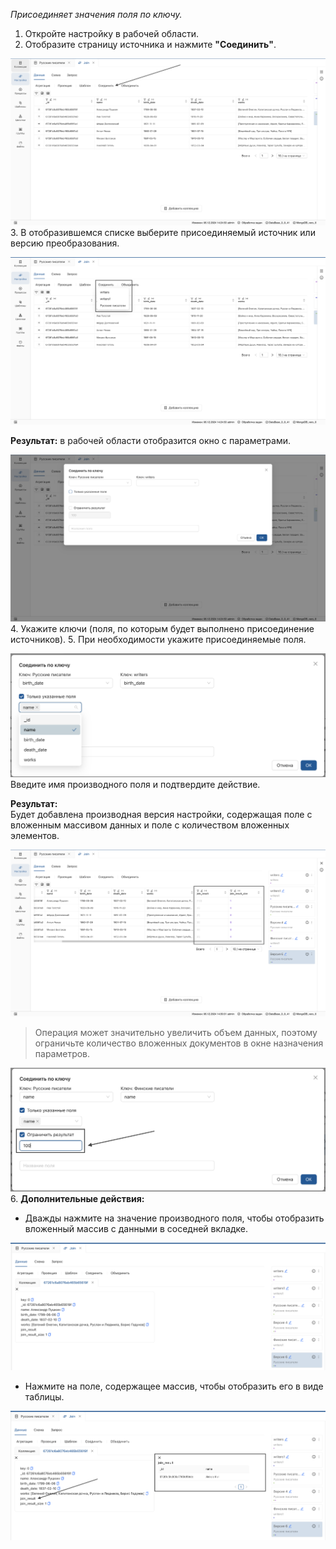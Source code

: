 _Присоединяет значения поля по ключу._

1. Откройте настройку в рабочей области.
2. Отобразите страницу источника и нажмите **"Соединить"**.

![1_Join source page.png](../../images/4_Nastroyka/4_2_Preobrasovanuya/4_2_4_Join/1_Join%20source%20page.png)
3. В отобразившемся списке выберите присоединяемый источник или версию преобразования.

![2_Join source list.png](../../images/4_Nastroyka/4_2_Preobrasovanuya/4_2_4_Join/2_Join%20source%20list.png)

**Результат:** в рабочей области отобразится окно с параметрами.

![3_Join Params_window.png](../../images/4_Nastroyka/4_2_Preobrasovanuya/4_2_4_Join/3_Join%20Params_window.png)
4. Укажите ключи (поля, по которым будет выполнено присоединение источников).
5. При необходимости укажите присоединяемые поля.

![4_Join_key.png](../../images/4_Nastroyka/4_2_Preobrasovanuya/4_2_4_Join/4_Join_key.png)
Введите имя производного поля и подтвердите действие.

**Результат:**  
Будет добавлена производная версия настройки, содержащая поле с вложенным массивом данных и поле с количеством вложенных элементов.

![5_Join result fields.png](../../images/4_Nastroyka/4_2_Preobrasovanuya/4_2_4_Join/5_Join%20result%20fields.png)

> Операция может значительно увеличить объем данных, поэтому ограничьте количество вложенных документов в окне назначения параметров.

![6_Join ogranichenie resultat.png](../../images/4_Nastroyka/4_2_Preobrasovanuya/4_2_4_Join/6_Join%20ogranichenie%20resultat.png)
6. **Дополнительные действия:**
   - Дважды нажмите на значение производного поля, чтобы отобразить вложенный массив с данными в соседней вкладке.

![7_Join vlojennuy massiv.png](../../images/4_Nastroyka/4_2_Preobrasovanuya/4_2_4_Join/7_Join%20vlojennuy%20massiv.png)
   - Нажмите на поле, содержащее массив, чтобы отобразить его в виде таблицы.

![8_Join vlojennyu massiv table.png](../../images/4_Nastroyka/4_2_Preobrasovanuya/4_2_4_Join/8_Join%20vlojennyu%20massiv%20table.png)

